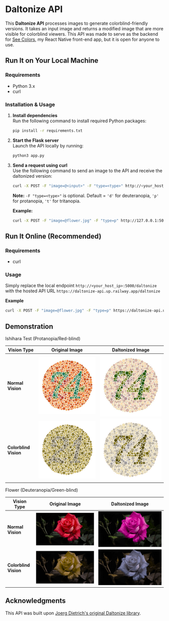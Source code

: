 # Daltonize API

This **Daltonize API** processes images to generate colorblind-friendly versions. It takes an input image and returns a modified image that are more visible for colorblind viewers. This API was made to serve as the backend for [See Colors](https://github.com/MelvinDinh3302/seecolors), my React Native front-end app, but it is open for anyone to use.

## Run It on Your Local Machine

### Requirements
- Python 3.x
- curl

### Installation & Usage

1. **Install dependencies**  
   Run the following command to install required Python packages:
   ```bash
   pip install -r requirements.txt
   ```

2. **Start the Flask server**  
   Launch the API locally by running:
   ```bash
   python3 app.py
   ```

3. **Send a request using curl**  
   Use the following command to send an image to the API and receive the daltonized version:
   ```bash
   curl -X POST -F "image=@<input>" -F "type=<type>" http://<your_host_ip>:5000/daltonize --output <output>
   ```
   **Note:** `-F "type=<type>"` is optional. Default = `'d'` for deuteranopia, `'p'` for protanopia, `'t'` for tritanopia.

   **Example:**
   ```bash
   curl -X POST -F "image=@flower.jpg" -F "type=p" http://127.0.0.1:5000/daltonize --output result.jpg
   ```

## Run It Online (Recommended)

### Requirements
- curl

### Usage
Simply replace the local endpoint `http://<your_host_ip>:5000/daltonize` with the hosted API URL `https://daltonize-api.up.railway.app/daltonize`

**Example**
```bash
curl -X POST -F "image=@flower.jpg" -F "type=p" https://daltonize-api.up.railway.app/daltonize --output result.jpg
```

## Demonstration
Ishihara Test (Protanopia/Red-blind)

| Vision Type       | Original Image               | Daltonized Image               |
|-------------------|------------------------------|--------------------------------|
| **Normal Vision** | ![Original](test/ishihara.jpg) | ![Daltonized](test/ishihara-dal.jpg) |
| **Colorblind Vision** | ![Simulated](test/ishihara-sim.jpg) | ![Daltonized-Sim](test/ishihara-dal-sim.jpg) |

Flower (Deuteranopia/Green-blind)

| Vision Type       | Original Image               | Daltonized Image               |
|-------------------|------------------------------|--------------------------------|
| **Normal Vision** | ![Original](test/flower.jpg) | ![Daltonized](test/flower-dal.jpg) |
| **Colorblind Vision** | ![Simulated](test/flower-sim.jpg) | ![Daltonized-Sim](test/flower-dal-sim.jpg) |

## Acknowledgments
This API was built upon [Joerg Dietrich's original Daltonize library](https://github.com/joergdietrich/daltonize).